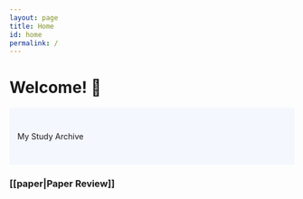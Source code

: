 ```yaml
---
layout: page
title: Home
id: home
permalink: /
---
```


# Welcome! 🌱

<p style="padding: 3em 1em; background: #f5f7ff; border-radius: 4px;">
  My Study Archive
</p>

### [[paper|Paper Review]]

<style>
  .wrapper {
    max-width: 46em;
  }
</style>
